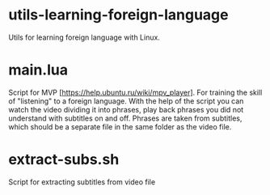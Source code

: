 # utils-learning-foreign-language
Utils for learning foreign language with Linux. 

# main.lua
Script for MVP [https://help.ubuntu.ru/wiki/mpv_player].
For training the skill of "listening" to a foreign language.
With the help of the script you can watch the video dividing it into phrases, play back phrases you did not understand with subtitles on and off.
Phrases are taken from subtitles, which should be a separate file in the same folder as the video file.

# extract-subs.sh
Script for extracting subtitles from video file

